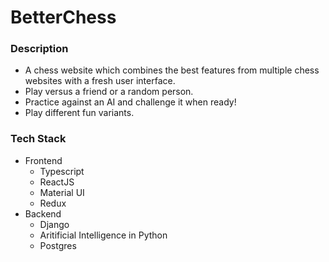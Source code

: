 # BetterChess

### Description
- A chess website which combines the best features from multiple chess websites with a fresh user interface.
- Play versus a friend or a random person.
- Practice against an AI and challenge it when ready!
- Play different fun variants.

### Tech Stack
- Frontend
  - Typescript
  - ReactJS
  - Material UI
  - Redux
- Backend
  - Django
  - Aritificial Intelligence in Python
  - Postgres
